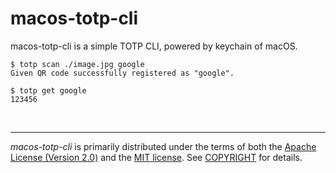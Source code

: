 macos-totp-cli
========
macos-totp-cli is a simple TOTP CLI, powered by keychain of macOS.

```console
$ totp scan ./image.jpg google
Given QR code successfully registered as "google".

$ totp get google
123456
```

&nbsp;

--------
*macos-totp-cli* is primarily distributed under the terms of both the [Apache
License (Version 2.0)] and the [MIT license]. See [COPYRIGHT] for details.

[MIT license]: LICENSE-MIT
[Apache License (Version 2.0)]: LICENSE-APACHE
[COPYRIGHT]: COPYRIGHT
